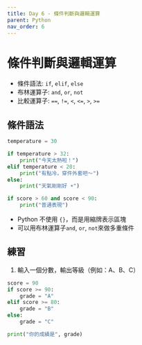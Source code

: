 ```yaml
---
title: Day 6 - 條件判斷與邏輯運算
parent: Python
nav_order: 6
---
```


# 條件判斷與邏輯運算

- 條件語法: `if`, `elif`, `else`
- 布林運算子: `and`, `or`, `not`
- 比較運算子: `==`, `!=`, `<`, `<=`, `>`, `>=`

## 條件語法

```python
temperature = 30

if temperature > 32:
    print("今天太熱啦！")
elif temperature < 20:
    print("有點冷，穿件外套吧～")
else:
    print("天氣剛剛好 ☀️")

if score > 60 and score < 90:
    print("普通表現")
```

- Python 不使用 `{}`，而是用縮牌表示區塊
- 可以用布林運算子`and`, `or`, `not`來做多重條件

## 練習

1. 輸入一個分數，輸出等級（例如：A、B、C）

```python
score = 90
if score >= 90:
    grade = "A"
elif score >= 80:
    grade = "B"
else:
    grade = "C"

print("你的成績是", grade)
```
